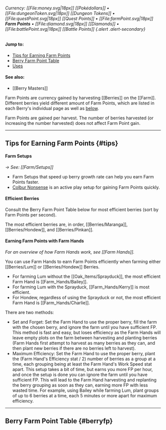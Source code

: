 ###### Currency: [[File:money.svg|18px]] [[Pokédollars]] • [[File:dungeonToken.svg|18px]] [[Dungeon Tokens]] • [[File:questPoint.svg|18px]] [[Quest Points]] • [[File:farmPoint.svg|18px]] **Farm Points** • [[File:diamond.svg|18px]]  [[Diamonds]] • [[File:battlePoint.svg|18px]] [[Battle Points]] {.alert .alert-secondary}
#### Jump to:
* [Tips for Earning Farm Points](#tips)
* [Berry Farm Point Table](#berryfp)
* [Uses](#uses)

#### See also:
* [[Berry Masters]]

Farm Points are currency gained by harvesting [[Berries]] on the [[Farm]]. Different berries yield different amount of Farm Points, which are listed in each Berry's individual page as well as [below](#berryfp).

Farm Points are gained per harvest. The number of berries harvested (or increasing the number harvested) does not affect Farm Point gain.


---

## Tips for Earning Farm Points {#tips}

#### Farm Setups
*→ See: [[Farm/Setups]]*

* Farm Setups that speed up berry growth rate can help you earn Farm Points faster.
* [Colbur Nonsense](#!Farm/Setups#nonsense) is an active play setup for gaining Farm Points quickly.

#### Efficient Berries
Consult the Berry Farm Point Table below for most efficient berries (sort by Farm Points per second).

The most efficient berries are, in order, [[Berries/Maranga]], [[Berries/Hondew]], and [[Berries/Pinkan]].

#### Earning Farm Points with Farm Hands
*For an overview of how Farm Hands work, see [[Farm Hands]].*

You can use Farm Hands to earn Farm Points efficiently when farming either [[Berries/Lum]] or [[Berries/Hondew]] Berries.
* For farming Lum without the [[Oak_Items/Sprayduck]], the most efficient Farm Hand is [[Farm_Hands/Bailey]].
* For farming Lum with the Sprayduck, [[Farm_Hands/Kerry]] is most efficient.
* For Hondew, regardless of using the Sprayduck or not, the most efficient Farm Hand is [[Farm_Hands/Charlie]].

There are two methods:
+ Set and Forget: Set the Farm Hand to use the proper berry, fill the farm with the chosen berry, and ignore the farm until you have sufficient FP. This method is fast and easy, but loses efficiency as the Farm Hands will leave empty plots on the farm between harvesting and planting berries (Farm Hands first attempt to harvest as many berries as they can, and then plant new berries if there are no berries left to harvest).
+ Maximum Efficiency: Set the Farm Hand to use the proper berry, plant the (Farm Hand's Efficiency stat / 2) number of berries as a group at a time, each grouping being at least the Farm Hand's Work Speed stat apart. This setup takes a bit of time, but earns you more FP per hour, and once the setup is done you can ignore the farm until you have sufficient FP. This will lead to the Farm Hand harvesting and replanting the berry grouping as soon as they can, earning more FP with less wasted time. For example, using Bailey while farming Lum, plant groups of up to 6 berries at a time, each 5 minutes or more apart for maximum efficiency.

---

## Berry Farm Point Table {#berryfp}

